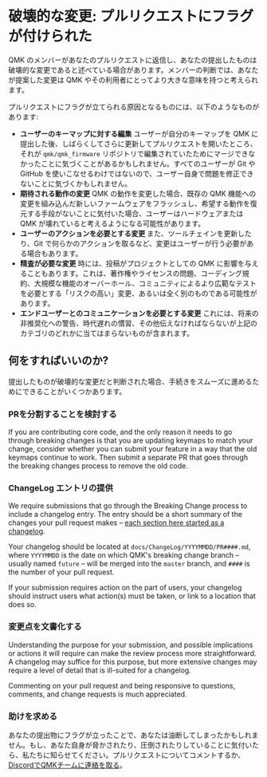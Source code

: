 # 破壊的な変更: プルリクエストにフラグが付けられた

<!---
  grep --no-filename "^[ ]*git diff" docs/ja/*.md | sh
  original document: 0.8.75:docs/breaking_changes_instructions.md
  git diff 0.8.75 HEAD -- docs/breaking_changes_instructions.md | cat
-->

QMK のメンバーがあなたのプルリクエストに返信し、あなたの提出したものは破壊的な変更であると述べている場合があります。メンバーの判断では、あなたが提案した変更は QMK やその利用者にとってより大きな意味を持つと考えられます。

プルリクエストにフラグが立てられる原因となるものには、以下のようなものがあります:

- **ユーザーのキーマップに対する編集**
  ユーザーが自分のキーマップを QMK に提出した後、しばらくしてさらに更新してプルリクエストを開いたところ、それが `qmk/qmk_firmware` リポジトリで編集されていたためにマージできなかったことに気づくことがあるかもしれません。すべてのユーザーが Git や GitHub を使いこなせるわけではないので、ユーザー自身で問題を修正できないことに気づくかもしれません。
- **期待される動作の変更**
  QMK の動作を変更した場合、既存の QMK 機能への変更を組み込んだ新しいファームウェアをフラッシュし、希望する動作を復元する手段がないことに気付いた場合、ユーザーはハードウェアまたは QMK が壊れていると考えるようになる可能性があります。
- **ユーザーのアクションを必要とする変更**
  また、ツールチェインを更新したり、Git で何らかのアクションを取るなど、変更はユーザーが行う必要がある場合もあります。
- **精査が必要な変更**
  時には、投稿がプロジェクトとしての QMK に影響を与えることもあります。これは、著作権やライセンスの問題、コーディング規約、大規模な機能のオーバーホール、コミュニティによるより広範なテストを必要とする「リスクの高い」変更、あるいは全く別のものである可能性があります。
- **エンドユーザーとのコミュニケーションを必要とする変更**
  これには、将来の非推奨化への警告、時代遅れの慣習、その他伝えなければならないが上記のカテゴリのどれかに当てはまらないものが含まれます。

## 何をすればいいのか?

提出したものが破壊的な変更だと判断された場合、手続きをスムーズに進めるためにできることがいくつかあります。

### PRを分割することを検討する

If you are contributing core code, and the only reason it needs to go through breaking changes is that you are updating keymaps to match your change, consider whether you can submit your feature in a way that the old keymaps continue to work. Then submit a separate PR that goes through the breaking changes process to remove the old code.

### ChangeLog エントリの提供

We require submissions that go through the Breaking Change process to include a changelog entry. The entry should be a short summary of the changes your pull request makes &ndash; [each section here started as a changelog](ChangeLog/20190830.md "n.b. This should link to the 2019 Aug 30 Breaking Changes doc  - @noroadsleft").

Your changelog should be located at `docs/ChangeLog/YYYYMMDD/PR####.md`, where `YYYYMMDD` is the date on which QMK's breaking change branch &ndash; usually named `future` &ndash; will be merged into the `master` branch, and `####` is the number of your pull request.

If your submission requires action on the part of users, your changelog should instruct users what action(s) must be taken, or link to a location that does so.

### 変更点を文書化する

Understanding the purpose for your submission, and possible implications or actions it will require can make the review process more straightforward. A changelog may suffice for this purpose, but more extensive changes may require a level of detail that is ill-suited for a changelog.

Commenting on your pull request and being responsive to questions, comments, and change requests is much appreciated.

### 助けを求める

あなたの提出物にフラグが立ったことで、あなたは油断してしまったかもしれません。もし、あなた自身が脅かされたり、圧倒されたりしていることに気付いたら、私たちに知らせてください。プルリクエストについてコメントするか、[DiscordでQMKチームに連絡を取る](https://discord.gg/Uq7gcHh)。
